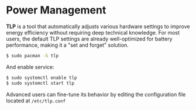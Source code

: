 # Power Management
**TLP** is a tool that automatically adjusts various hardware settings to improve energy efficiency without requiring deep technical knowledge. For most users, the default TLP settings are already well-optimized for battery performance, making it a "set and forget" solution.
```bash
$ sudo pacman -S tlp
```

And enable service:
```bash
$ sudo systemctl enable tlp
$ sudo systemctl start tlp
```

Advanced users can fine-tune its behavior by editing the configuration file located at `/etc/tlp.conf`
